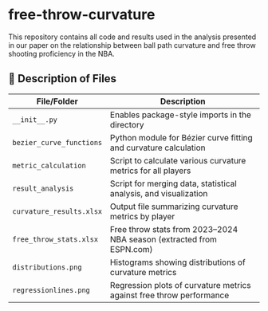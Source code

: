 # free-throw-curvature

This repository contains all code and results used in the analysis presented in our paper on the relationship between ball path curvature and free throw shooting proficiency in the NBA.

## 📄 Description of Files

| File/Folder                 | Description                                                                 |
|----------------------------|-----------------------------------------------------------------------------|
| `__init__.py`              | Enables package-style imports in the directory                             |
| `bezier_curve_functions`   | Python module for Bézier curve fitting and curvature calculation            |
| `metric_calculation`       | Script to calculate various curvature metrics for all players               |
| `result_analysis`          | Script for merging data, statistical analysis, and visualization            |
| `curvature_results.xlsx`   | Output file summarizing curvature metrics by player                         |
| `free_throw_stats.xlsx`    | Free throw stats from 2023–2024 NBA season (extracted from ESPN.com)       |
| `distributions.png`        | Histograms showing distributions of curvature metrics                       |
| `regressionlines.png`      | Regression plots of curvature metrics against free throw performance        |


